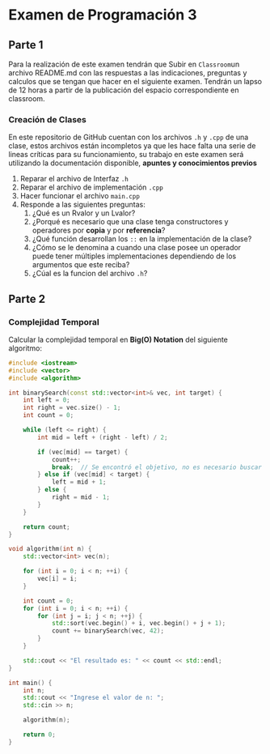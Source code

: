 # Examen de Programación 3

## Parte 1

Para la realización de este examen tendrán que Subir en `Classroom`un archivo README.md con las respuestas a las indicaciones, preguntas y calculos que se tengan que hacer en el siguiente examen. Tendrán un lapso de 12 horas a partir de la publicación del espacio correspondiente en classroom.

### Creación de Clases

En este repositorio de GitHub cuentan con los archivos `.h` y `.cpp` de una clase, estos archivos están incompletos ya que les hace falta una serie de lineas críticas para su funcionamiento, su trabajo en este examen será utilizando la documentación disponible, **apuntes y conocimientos previos**

1. Reparar el archivo de Interfaz `.h`
2. Reparar el archivo de implementación `.cpp`
3. Hacer funcionar el archivo `main.cpp`
4. Responde a las siguientes preguntas:
     1. ¿Qué es un Rvalor y un Lvalor?
     2. ¿Porqué es necesario que una clase tenga constructores y operadores por **copia** y por **referencia**?
     3. ¿Qué función desarrollan los `::` en la implementación de la clase?
     4. ¿Cómo se le denomina a cuando una clase posee un operador puede tener múltiples implementaciones dependiendo de los argumentos que este reciba?
     5. ¿Cúal es la funcion del archivo `.h`?

## Parte 2

### Complejidad Temporal

Calcular la complejidad temporal en **Big(O) Notation** del siguiente algoritmo:

```cpp
#include <iostream>
#include <vector>
#include <algorithm>

int binarySearch(const std::vector<int>& vec, int target) {
    int left = 0;
    int right = vec.size() - 1;
    int count = 0;

    while (left <= right) {
        int mid = left + (right - left) / 2;

        if (vec[mid] == target) {
            count++;
            break;  // Se encontró el objetivo, no es necesario buscar más en este subconjunto.
        } else if (vec[mid] < target) {
            left = mid + 1;
        } else {
            right = mid - 1;
        }
    }

    return count;
}

void algorithm(int n) {
    std::vector<int> vec(n);

    for (int i = 0; i < n; ++i) {
        vec[i] = i;
    }

    int count = 0;
    for (int i = 0; i < n; ++i) {
        for (int j = i; j < n; ++j) {
            std::sort(vec.begin() + i, vec.begin() + j + 1);
            count += binarySearch(vec, 42);
        }
    }

    std::cout << "El resultado es: " << count << std::endl;
}

int main() {
    int n;
    std::cout << "Ingrese el valor de n: ";
    std::cin >> n;

    algorithm(n);

    return 0;
}
```
